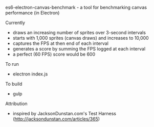 es6-electron-canvas-benchmark - a tool for benchmarking canvas performance (in Electron)

Currently
- draws an increasing number of sprites over 3-second intervals
- starts with 1,000 sprites (canvas draws) and increases to 10,000
- captures the FPS at then end of each interval
- generates a score by summing the FPS logged at each interval
- a perfect (60 FPS) score would be 600

To run
- electron index.js


To build
- gulp


Attribution
- inspired by JacksonDunstan.com's Test Harness (http://jacksondunstan.com/articles/365)